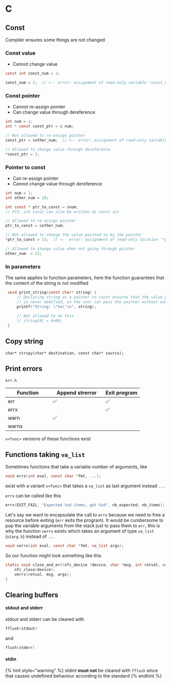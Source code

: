 # C

## Const

Compiler ensures some things are not changed

### Const value

* Cannot change value

```c
const int const_num = 1;

const_num = 2;  // <-- error: assignment of read-only variable ‘const_num’
```

### Const pointer

* Cannot re-assign pointer
* Can change value through dereference

```c
int num = 1;
int * const const_ptr = & num;

// Not allowed to re-assign pointer
const_ptr = &other_num;  // <-- error: assignment of read-only variable ‘const_ptr’

// Allowed to change value through dereference
*const_ptr = 2;
```

### Pointer to const

* Can re-assign pointer
* Cannot change value through dereference

```c
int num = 1;
int other_num = 10;

int const * ptr_to_const = &num;
// FYI: int const can also be written as const int

// Allowed to re-assign pointer
ptr_to_const = &other_num;

// Not allowed to change the value pointed to by the pointer
*ptr_to_const = 11;  // <-- error: assignment of read-only location ‘*ptr_to_const’

// Allowed to change value when not going through pointer
other_num  = 11;
```

### In parameters

The same applies to function parameters, here the function guarantees that the content of the string is not modified

```c
 void print_string(const char* string) {
     // Declaring string as a pointer to const ensures that the value pointed to by string
     // is never modified, so the user can pass the pointer without worrying
     printf("String: \"%s\"\n", string);
 
     // Not allowed to do this
     // string[0] = 0x00;
 }
```

## Copy string

```
char* strcpy(char* destination, const char* source);
```

## Print errors

```
err.h
```

<table><thead><tr><th width="125">Function</th><th width="150">Append strerror</th><th>Exit program</th></tr></thead><tbody><tr><td>err</td><td><span data-gb-custom-inline data-tag="emoji" data-code="2705">✅</span></td><td><span data-gb-custom-inline data-tag="emoji" data-code="2705">✅</span></td></tr><tr><td>errx</td><td></td><td><span data-gb-custom-inline data-tag="emoji" data-code="2705">✅</span></td></tr><tr><td>warn</td><td><span data-gb-custom-inline data-tag="emoji" data-code="2705">✅</span></td><td></td></tr><tr><td>warnx</td><td></td><td></td></tr></tbody></table>

`v<func>` versions of these functions exist

## Functions taking `va_list`

Sometimes functions that take a variable number of arguments, like

```c
void errx(int eval, const char *fmt, ...);
```

exist with a variant `v<func>` that takes a `va_list` as last argument instead `...`

`errx` can be called  like this

```c
errx(EXIT_FAIL, "Expected %zd items, got %zd", nb_expected, nb_items);
```

Let's say we want to encapsulate the call to `errx` because we need to free a resource before exiting (`err` exits the program). It would be cumbersome to pop the variable arguments from the stack just to pass them to `err`, this is why the function `verrx` exists which takes an argument of type `va_list` (`starg.h`) instead of `...`

```c
void verrx(int eval, const char *fmt, va_list args);
```

So our function might look something like this

```c
static void close_and_err(nfc_device *device, char *msg, int retval, va_list args) {
    nfc_close(device);
    verrx(retval, msg, args);
}
```

## Clearing buffers

#### stdout and stderr

stdout and stderr can be cleared with&#x20;

```c
fflush(stdout)
```

&#x20;and

```c
flush(stderr)
```

#### stdin

{% hint style="warning" %}
stdint **must not** be cleared with `fflush` since that causes undefined behaviour according to the standard
{% endhint %}

